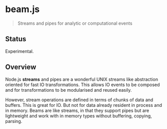 # **beam.js**

> Streams and pipes for analytic or computational events

## Status

Experimental.

## Overview

Node.js **streams** and pipes are a wonderful UNIX streams like abstraction oriented
for fast IO transformations.  This allows IO events to be composed and for
transformations to be modularised and reused easily.

However, stream operations are defined in terms of chunks of data and buffers. This is
great for IO. But not for data already resident in process and in memory. Beams are like
streams, in that they support pipes but are lightweight and work with in memory types
without buffering, copying, parsing.
